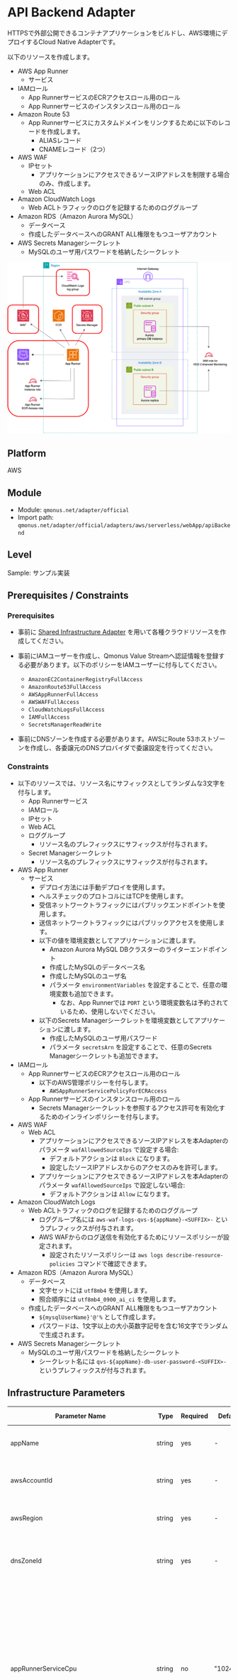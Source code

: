 # API Backend Adapter

HTTPSで外部公開できるコンテナアプリケーションをビルドし、AWS環境にデプロイするCloud Native Adapterです。

以下のリソースを作成します。

* AWS App Runner
    * サービス
* IAMロール
    * App RunnerサービスのECRアクセスロール用のロール
    * App Runnerサービスのインスタンスロール用のロール
* Amazon Route 53
    * App Runnerサービスにカスタムドメインをリンクするために以下のレコードを作成します。
        * ALIASレコード
        * CNAMEレコード（2つ）
* AWS WAF
    * IPセット
        * アプリケーションにアクセスできるソースIPアドレスを制限する場合のみ、作成します。
    * Web ACL
* Amazon CloudWatch Logs
    * Web ACLトラフィックのログを記録するためのロググループ
* Amazon RDS（Amazon Aurora MySQL）
    * データベース
    * 作成したデータベースへのGRANT ALL権限をもつユーザアカウント
* AWS Secrets Managerシークレット
    * MySQLのユーザ用パスワードを格納したシークレット

<img src="images/image.png" class="img_zoom">

## Platform

AWS

## Module

* Module: `qmonus.net/adapter/official`
* Import path: `qmonus.net/adapter/official/adapters/aws/serverless/webApp/apiBackend`

## Level

Sample: サンプル実装

## Prerequisites / Constraints

### Prerequisites

* 事前に [Shared Infrastructure Adapter](./sharedInfrastructure/README.md) を用いて各種クラウドリソースを作成してください。

* 事前にIAMユーザーを作成し、Qmonus Value Streamへ認証情報を登録する必要があります。以下のポリシーをIAMユーザーに付与してください。
    * `AmazonEC2ContainerRegistryFullAccess`
    * `AmazonRoute53FullAccess`
    * `AWSAppRunnerFullAccess`
    * `AWSWAFFullAccess`
    * `CloudWatchLogsFullAccess`
    * `IAMFullAccess`
    * `SecretsManagerReadWrite`

* 事前にDNSゾーンを作成する必要があります。AWSにRoute 53ホストゾーンを作成し、各委譲元のDNSプロバイダで委譲設定を行ってください。

### Constraints

* 以下のリソースでは、リソース名にサフィックスとしてランダムな3文字を付与します。
    * App Runnerサービス
    * IAMロール
    * IPセット
    * Web ACL
    * ロググループ
        * リソース名のプレフィックスにサフィックスが付与されます。
    * Secret Managerシークレット
        * リソース名のプレフィックスにサフィックスが付与されます。
* AWS App Runner
    * サービス
        * デプロイ方法には手動デプロイを使用します。
        * ヘルスチェックのプロトコルにはTCPを使用します。
        * 受信ネットワークトラフィックにはパブリックエンドポイントを使用します。
        * 送信ネットワークトラフィックにはパブリックアクセスを使用します。
        * 以下の値を環境変数としてアプリケーションに渡します。
            * Amazon Aurora MySQL DBクラスターのライターエンドポイント
            * 作成したMySQLのデータベース名
            * 作成したMySQLのユーザ名
            * パラメータ `environmentVariables` を設定することで、任意の環境変数も追加できます。
                * なお、App Runnerでは `PORT` という環境変数名は予約されているため、使用しないでください。
        * 以下のSecrets Managerシークレットを環境変数としてアプリケーションに渡します。
            * 作成したMySQLのユーザ用パスワード
            * パラメータ `secretsArn` を設定することで、任意のSecrets Managerシークレットも追加できます。
* IAMロール
    * App RunnerサービスのECRアクセスロール用のロール
        * 以下のAWS管理ポリシーを付与します。
            * `AWSAppRunnerServicePolicyForECRAccess`
    * App Runnerサービスのインスタンスロール用のロール
        * Secrets Managerシークレットを参照するアクセス許可を有効化するためのインラインポリシーを付与します。
* AWS WAF
    * Web ACL
        * アプリケーションにアクセスできるソースIPアドレスを本Adapterのパラメータ `wafAllowedSourceIps` で設定する場合:
            * デフォルトアクションは `Block` になります。
            * 設定したソースIPアドレスからのアクセスのみを許可します。
        * アプリケーションにアクセスできるソースIPアドレスを本Adapterのパラメータ `wafAllowedSourceIps` で設定しない場合:
            * デフォルトアクションは `Allow` になります。
* Amazon CloudWatch Logs
    * Web ACLトラフィックのログを記録するためのロググループ
        * ロググループ名には `aws-waf-logs-qvs-${appName}-<SUFFIX>-` というプレフィックスが付与されます。
        * AWS WAFからのログ送信を有効化するためにリソースポリシーが設定されます。
            * 設定されたリソースポリシーは `aws logs describe-resource-policies` コマンドで確認できます。
* Amazon RDS（Amazon Aurora MySQL）
    * データベース
        * 文字セットには `utf8mb4` を使用します。
        * 照合順序には `utf8mb4_0900_ai_ci` を使用します。
    * 作成したデータベースへのGRANT ALL権限をもつユーザアカウント
        * `${mysqlUserName}'@'%` として作成します。
        * パスワードは、1文字以上の大小英数字記号を含む16文字でランダムで生成されます。
* AWS Secrets Managerシークレット
    * MySQLのユーザ用パスワードを格納したシークレット
        * シークレット名には `qvs-${appName}-db-user-password-<SUFFIX>-` というプレフィックスが付与されます。

## Infrastructure Parameters

| Parameter Name | Type | Required | Default | Description | Example | Auto Binding |
| --- | --- | --- | --- | --- | --- | --- |
| appName | string | yes | - | QVSにおけるApplication名 | sample | yes |
| awsAccountId | string | yes | - | AWSリソースの作成に使用するアカウントID | "012345678912" | yes |
| awsRegion | string | yes | - | AWSリソースの作成に使用するリージョン | ap-northeast-1 | yes |
| dnsZoneId | string | yes | - | 事前に用意したRoute 53ホストゾーンのホストゾーンID | Z0123456789ABCDEFGHIJ | no |
| appRunnerServiceCpu | string | no | "1024" | App Runnerサービスで使用する仮想CPUの数。256（0.25 vCPU）, 512（0.5 vCPU）, 1024（1 vCPU）, 2048（2 vCPU）, 4096（4 vCPU）のいずれかの数値を設定してください。 | "1024" | no |
| appRunnerServiceCpu | string | no | "2048" | App Runnerサービスで使用するメモリの容量。512（0.5GB）, 1024（1GB）, 2048（2GB）, 3072（3GB）, 4096（4GB）, 6144（6GB）, 8192（8GB）, 10240（10GB）, 12288（12GB）のいずれかの数値を設定してください。 | "2048" | no |
| appRunnerServicePort | string | yes | - | アプリケーションが利用するポート番号 | "80" | no |
| appRunnerServiceCustomDomain | string | yes | - | App Runnerサービスにリンクするカスタムドメイン | www.example.com | no |
| appRunnerServiceImageUri | string | yes | - | App Runnerサービスで使用する、ECRにおけるコンテナイメージのURI | 012345678912.dkr.ecr.ap-northeast-1.amazonaws.com/nginx:latest | no |
| wafAllowedSourceIps | array | no | [] | App Runnerサービスへのアクセスを許可するソースIPアドレスのリスト <br> アプリケーションへのアクセスを許可したいIPアドレスをCIDR表記で指定してください。複数のIPアドレスを指定する場合はカンマ区切りの文字列で指定します。指定を省略した場合は、インターネットの全てのIPアドレスからのアクセスが許可されます。 | "192.168.0.1/32","172.16.0.0/12" | no |
| wafLogGroupRetentionInDays | string | no | "365" | Web ACLトラフィックのログを記録するためのロググループにおいてログが保持される日数。1, 3, 5, 7, 14, 30, 60, 90, 120, 150, 180, 365, 400, 545, 731, 1096, 1827, 2192, 2557, 2922, 3288, 3653, 0のいずれかの数値を設定してください。0を設定した場合は、無制限で保持されます。 | "365" | no |
| rdsEndpoint | string | yes | - | Amazon Aurora MySQL DBクラスターのライターエンドポイント | example.0123456789.ap-northeast-1.rds.amazonaws.com | no |
| rdsEndpointEnvironmentVariableName | string | no | DB_HOST | Amazon Aurora MySQL DBクラスターのライターエンドポイントとしてApp Runnerサービスに設定される環境変数名 | DB_HOST | no |
| rdsMasterPasswordSecretArn | string | yes | - | Amazon Aurora MySQL DBインスタンスのマスターパスワードが格納されたSecrets ManagerシークレットのARN | arn:aws:secretsmanager:ap-northeast-1:012345678912:secret:db-master-password-xxxxxx | no |
| mysqlDatabaseName | string | yes | - | 新たに作成するMySQLのデータベース名 | database | no |
| mysqlDatabaseNameEnvironmentVariableName | string | no | DB_NAME | 作成したMySQLのデータベース名としてApp Runnerサービスに設定される環境変数名 | DB_NAME | no |
| mysqlUserName | string | yes | - | 新たに作成するMySQLのユーザ名 | dbuser | no |
| mysqlUserNameEnvironmentVariableName | string | no | DB_USER | 作成したMySQLのユーザ名としてApp Runnerサービスに設定される環境変数名 | DB_USER | no |
| mysqlUserPasswordEnvironmentVariableName | string | no | DB_PASS | 作成したMySQLのユーザ用パスワードとしてApp Runnerサービスに設定される環境変数名 | DB_PASS | no |
| secretsArn | object | no | - | App Runnerサービスに設定される環境変数名とSecrets ManagerシークレットのARNのペア | PASSWORD: arn:aws:secretsmanager:ap-northeast-1:012345678912:secret:secret-xxxxxx | no |
| environmentVariables | object | no | - | App Runnerサービスに設定される環境変数名と値のペア | ENV: prod | no |

## CI/CD Parameters

### Adapter Options

| Parameter Name | Type | Required | Default | Description | Example |
| --- | --- | --- | --- | --- | --- |
| repositoryKind | string | no | "" | ソースコードの管理に使用しているGitリポジトリの種類を指定してください。サポートしているのは、github, gitlab, bitbucket, backlog で、何も指定されない場合はgithub用の設定になります。 | gitlab |
| useSshKey | bool | no | false | trueを指定するとリポジトリをクローンするための認証にSSH Keyを使用するように設定できます。 | true |

### Parameters

| Parameter Name | Type | Required | Default | Description | Example | Auto Binding |
| --- | --- | --- | --- | --- | --- | --- |
| gitCloneUrl | string | yes | - | GitリポジトリサービスのURL | https://github.com/${organization}/<br>${repository} | yes |
| gitRevision | string | yes | - | Gitのリビジョン | commit-hash, branch-name or tag-name | no |
| gitRepositoryDeleteExisting | bool   | no | true | trueの場合、Git Checkoutする時に指定先のディレクトリが存在している場合に削除する |true | no |
| gitCheckoutSubDirectory | string | no | "" | GitのCheckout作業をするパス名 | "" | no |
| gitTokenSecretName | string | yes | - | Gitのアクセストークンを保管しているk8s Secret名 | gitsecret-xxxxxxxxxxxxxxxxxxxx | yes |
| gitSshKeySecretName | string | yes | - | GitのSSH Keyを保管しているk8s Secret名 | | yes |
| pathToSource | string | no | "" | ソースディレクトリからの相対パス | "" | no |
| qvsConfigPath | string | yes | - | QVS Config(旧称：Application Config)のパス | .valuestream/qvs.yaml | yes |
| appName | string | yes | - | QVSにおけるApplication名 | nginx | yes |
| qvsDeploymentName | string | yes | - | QVSにおけるDeployment名 | staging | yes |
| deployStateName | string | no | app | pulumi-stack名のSuffixとして使用される | app | no |
| awsCredentialName | string | yes | - | AWSのIAMユーザーの認証情報を保管しているSecret名 | aws-default-xxxxxxxxxxxxxxxxxxxx | yes |
| awsProfile | string | no | default | ECRのログインに使用するプロファイル名 | | no |
| awsRegion | string | yes | - | AWSリソースの作成に使用するリージョン | ap-northeast-1 | yes |
| containerRegistry | string | yes | "" | コンテナレジストリのエンドポイント | xxxxxxxxxxxx.dkr.ecr.ap-northeast-1.amazonaws.com | no |
| dockerfile | string | yes | Dockerfile | ビルドするDockerfileのファイル名 | | no |
| imageRegistryPath | string | yes | - | ビルドしたイメージをプッシュするコンテナレジストリのイメージ名を含まないパス | xxxxxxxxxxxx.dkr.ecr.ap-northeast-1.amazonaws.com | no |
| imageShortName | string | yes | - | ビルドするコンテナイメージの省略名。ECRのリポジトリ名を指定する。 | nginx | no |
| imageTag | string | yes | - | コンテナイメージのタグ名 | v1.0.0 | no |
| pathToContext | string | yes | . | ソースディレクトリからの相対パス | | no |
| extraArgs | string | yes | "" | Buildkitでイメージをビルドする際に追加で設定するオプション | --opt build-arg:foo=var | no |

## Application Resources

| Resource ID | Provider | Resource Name | Description |
| --- | --- | --- | --- |
| resourceSuffix | random | RandomString | 一部のリソース名の末尾に追加するランダム文字列（3文字）を生成します。 |
| appRunnerService | aws | AWS App Runnerサービス | コンテナアプリケーションをデプロイするためのApp Runnerサービスを作成します。 |
| appRunnerServiceEcrAccessRole | aws | IAMロール | App RunnerサービスのECRアクセスロール用のロールを作成します。 |
| appRunnerServiceInstanceRole | aws | IAMロール | App Runnerサービスのインスタンスロール用のロールを作成します。 |
| appRunnerServiceInstanceRolePolicy | aws | IAMインラインポリシー | App Runnerサービスのインスタンスロール用のロールに付与するインラインポリシーを作成します。 |
| appRunnerCustomDomainAssociation | aws | AWS App Runnerサービス | App Runnerサービスにカスタムドメインをリンクします。 |
| aliasRecord | aws | Amazon Route 53レコード | ALIASレコードを作成します。 |
| cnameRecord1 | aws | Amazon Route 53レコード | 1つめのCNAMEレコードを作成します。 |
| cnameRecord2 | aws | Amazon Route 53レコード | 2つめのCNAMEレコードを作成します。 |
| ipSet | aws | AWS WAF IPセット | IPセットを作成します。 |
| webAcl | aws | AWS WAF Web ACL | Web ACLを作成します。 |
| webAclAssociation | aws | AWS WAF Web ACL | Web ACLをApp Runnerサービスに関連づけます。 |
| webAclLoggingConfiguration | aws | AWS WAF Web ACL | Web ACLをロググループに関連づけます。 |
| webAclLogGroup | aws | Amazon CloudWatch Logsロググループ | Web ACLトラフィックのログを記録するためのロググループを作成します。 |
| logResourcePolicyForWafLogging | aws | Amazon CloudWatch Logsリソースポリシー | AWS WAFからロググループへのログ送信を有効化するためのリソースポリシーを作成します。 |
| database | mysql | Database | MySQLのデータベースを作成します。 |
| user | mysql | User | MySQLのユーザを作成します。 |
| grant | mysql | Grant | 作成したデータベースへの権限をユーザに付与します。 |
| userPassword | random | RandomPassword | MySQLのユーザ用パスワードを、1文字以上の大小英数字記号を含む16文字で生成します。 |
| userPasswordSecret | aws | AWS Secrets Managerシークレット | MySQLのユーザ用パスワード用のシークレットを作成します。シークレットの値自体は、シークレットではなくシークレットバージョンとして作成されます。 |
| userPasswordSecretVersion | aws | AWS Secrets Managerシークレットバージョン | MySQLのユーザ用パスワードが格納されたシークレットバージョンを作成します。 |

## Pipeline Resources

以下のTekton Pipeline/Taskリソースを含むマニフェストが作成されます。

### Pipeline

| Resource ID | Description |
| --- | --- |
| build | git-checkout(-ssh), docker-login-aws, buildkit のTaskを順番に実行し、Dockerfileからイメージのビルドとプッシュを行います。 |
| deploy | git-checkout(-ssh), compile-adapter-into-pulumi-yaml(-ssh), deploy-by-pulumi-yaml のTaskを順番に実行し、アプリケーションを指定の環境にデプロイします。 |

### Task

| Resource ID | Pipeline | runAfter | Description |
| --- | --- | --- | --- |
| git-checkout | build, deploy | - | 指定のGitリポジトリをクローンし、対象のリビジョン・ブランチにチェックアウトします。クローンする際の認証にはGit Tokenを使用します。AdapterOptionsのuseSshKeyがFalseかつrepositoryKindがgithub, gitlabの場合に作成されます。 |
| git-checkout-ssh | build, deploy | - | 指定のGitリポジトリをクローンし、対象のリビジョン・ブランチにチェックアウトします。クローンする際の認証にはSSH Keyを使用します。AdapterOptionsのuseSshKeyがTrueまたはrepositoryKindがbitbucket, backlogの場合に作成されます。 |
| docker-login-aws | build | git-checkout or git-checkout-ssh | 指定したElastic Container Registryへの認証を行います。|
| buildkit | build | docker-login-aws | Dockerfileからイメージをビルドし、コンテナレジストリへプッシュします。|
| compile-adapter-into-pulumi-yaml | deploy | git-checkout | リポジトリ内の QVS Config に記載されている Cloud Native Adapter をコンパイルし、PulumiYamlのプロジェクトファイルを生成します。AdapterOptionsのuseSshKeyがFalseかつrepositoryKindがgithub, gitlabの場合に作成されます。 |
| compile-adapter-into-pulumi-yaml-ssh | deploy | git-checkout-ssh | リポジトリ内の QVS Config に記載されている Cloud Native Adapter をコンパイルし、PulumiYamlのプロジェクトファイルを生成します。AdapterOptionsのuseSshKeyがTrueまたはrepositoryKindがbitbucket, backlogの場合に作成されます。 |
| deploy-by-pulumi-yaml | deploy | compile-adapter-into-pulumi-yaml or compile-adapter-into-pulumi-yaml-ssh | コンパイルされたPulumiYamlのプロジェクトファイルを指定の環境にデプロイします。 |

## Usage

```yaml
designPatterns:
  - pattern: qmonus.net/adapter/official/adapters/aws/serverless/webApp/apiBackend
    params:
      appName: $(params.appName)
      awsAccountId: $(params.awsAccountId)
      awsRegion: $(params.awsRegion)
      dnsZoneId: $(params.dnsZoneId)
      appRunnerServicePort: $(params.appRunnerServicePort)
      appRunnerServiceCustomDomain: $(params.appRunnerServiceCustomDomain)
      appRunnerServiceImageUri: $(params.appRunnerServiceImageUri)
      rdsEndpoint: $(params.rdsEndpoint)
      rdsMasterPasswordSecretArn: $(params.rdsMasterPasswordSecretArn)
      mysqlDatabaseName: $(params.mysqlDatabaseName)
      mysqlUserName: $(params.mysqlUserName)
```

## Code

[apiBackend](main.cue)
